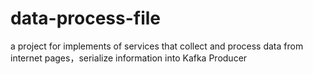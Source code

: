 # data-process-file

a project for implements of services that collect and process data from internet pages，serialize information into Kafka Producer 
